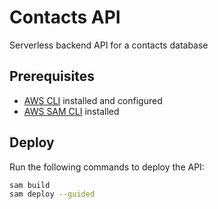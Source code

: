 # Contacts API

Serverless backend API for a contacts database

## Prerequisites

* [AWS CLI](https://docs.aws.amazon.com/cli/latest/userguide/cli-chap-install.html) installed and configured
* [AWS SAM CLI](https://docs.aws.amazon.com/serverless-application-model/latest/developerguide/serverless-sam-cli-install.html) installed

## Deploy

Run the following commands to deploy the API:

```bash
sam build
sam deploy --guided
```

